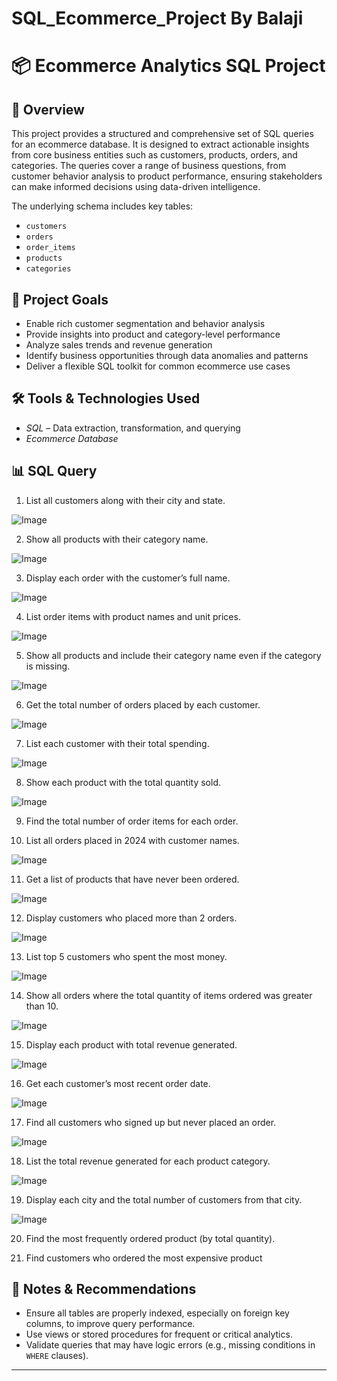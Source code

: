 # SQL_Ecommerce_Project By Balaji
# 📦 Ecommerce Analytics SQL Project

## 📖 Overview

This project provides a structured and comprehensive set of SQL queries for an ecommerce database. It is designed to extract actionable insights from core business entities such as customers, products, orders, and categories. The queries cover a range of business questions, from customer behavior analysis to product performance, ensuring stakeholders can make informed decisions using data-driven intelligence.

The underlying schema includes key tables:
- `customers`
- `orders`
- `order_items`
- `products`
- `categories`

## 🎯 Project Goals

- Enable rich customer segmentation and behavior analysis
- Provide insights into product and category-level performance
- Analyze sales trends and revenue generation
- Identify business opportunities through data anomalies and patterns
- Deliver a flexible SQL toolkit for common ecommerce use cases

## 🛠️ Tools & Technologies Used
- *SQL* – Data extraction, transformation, and querying
- *Ecommerce Database* 



## 📊 SQL Query 

  1. List all customers along with their city and state.

![Image](https://github.com/user-attachments/assets/605f719c-8ab2-424e-8625-7f873293e41f) 

  2. Show all products with their category name.

![Image](https://github.com/user-attachments/assets/d7c1ef53-d588-4593-b863-5c70ea9cd475)

  3. Display each order with the customer’s full name.

![Image](https://github.com/user-attachments/assets/c4454884-8e7e-4a36-8045-05613e37a776)
    
  4. List order items with product names and unit prices.

![Image](https://github.com/user-attachments/assets/06f0893b-1164-4422-a751-48b4703ccbd9)
   
  5. Show all products and include their category name even if the category is missing.

![Image](https://github.com/user-attachments/assets/7beb67cf-5c7e-4961-a14f-0a4778f78685)
   
  6. Get the total number of orders placed by each customer.

![Image](https://github.com/user-attachments/assets/92356125-47f8-4312-97db-10c8ed8218a4)
   
  7. List each customer with their total spending.

![Image](https://github.com/user-attachments/assets/6cfb9a61-17c9-431d-af83-8d8aa3734630)
   
  8. Show each product with the total quantity sold.

![Image](https://github.com/user-attachments/assets/ca489c61-0a75-4b8d-aeba-179886917db8)
   
  9. Find the total number of order items for each order.

   
  10. List all orders placed in 2024 with customer names.

![Image](https://github.com/user-attachments/assets/69d42643-f883-4442-947d-96134e7c5993)
   
  11. Get a list of products that have never been ordered.

![Image](https://github.com/user-attachments/assets/90ed94d8-5921-418e-bd77-551a997faf93)
   
  12. Display customers who placed more than 2 orders.

![Image](https://github.com/user-attachments/assets/43f9119a-cb9f-4568-a91b-6ccc8ae31b71)
   
  13. List top 5 customers who spent the most money.

![Image](https://github.com/user-attachments/assets/2df0d420-7f05-41e4-a03c-ab93dac4be68)
   
  14. Show all orders where the total quantity of items ordered was greater than 10.

![Image](https://github.com/user-attachments/assets/2ee3af15-ba0f-4fce-891c-fa1839257b0e)
   
  15. Display each product with total revenue generated.

![Image](https://github.com/user-attachments/assets/a3b7cbd8-adf0-42a0-bc6a-bc02c2177be7)
   
  16. Get each customer’s most recent order date.

![Image](https://github.com/user-attachments/assets/f3b544ed-3e3c-4a1d-9917-aa738636ce44)
   
  17. Find all customers who signed up but never placed an order.

![Image](https://github.com/user-attachments/assets/51a625b6-882d-4e3e-bd95-5add546832ca)
   
  18. List the total revenue generated for each product category.

![Image](https://github.com/user-attachments/assets/8707a39d-0c21-4d79-ab8a-415258688121)
   
  19. Display each city and the total number of customers from that city.

![Image](https://github.com/user-attachments/assets/c84b23e5-5049-472e-86df-c206fcaaf984)
   
  20. Find the most frequently ordered product (by total quantity).

   
  21. Find customers who ordered the most expensive product








## 📝 Notes & Recommendations

- Ensure all tables are properly indexed, especially on foreign key columns, to improve query performance.
- Use views or stored procedures for frequent or critical analytics.
- Validate queries that may have logic errors (e.g., missing conditions in `WHERE` clauses).

---


